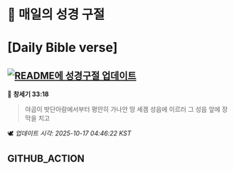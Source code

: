 # 🙏 매일의 성경 구절
# [Daily Bible verse]
## [![README에 성경구절 업데이트](https://github.com/DONGSUKA/first_test/actions/workflows/update-readme-bible.yml/badge.svg)](https://github.com/DONGSUKA/first_test/actions/workflows/update-readme-bible.yml)
<!-- START_BIBLE_VERSE -->
📖 **창세기 33:18**
> 야곱이 밧단아람에서부터 평안히 가나안 땅 세겜 성읍에 이르러 그 성읍 앞에 장막을 치고

🕊️ _업데이트 시각: 2025-10-17 04:46:22 KST_
  <!-- END_BIBLE_VERSE -->
## GITHUB_ACTION
